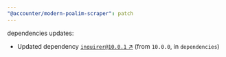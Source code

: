 ```yaml
---
"@accounter/modern-poalim-scraper": patch
---
```

dependencies updates:
  - Updated dependency [`inquirer@10.0.1` ↗︎](https://www.npmjs.com/package/inquirer/v/10.0.1) (from `10.0.0`, in `dependencies`)
